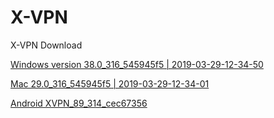 # X-VPN

X-VPN Download 

[Windows version 38.0_316_545945f5 | 2019-03-29-12-34-50](https://github-production-release-asset-2e65be.s3.amazonaws.com/178519130/64059d00-52f7-11e9-8c9f-c9c9ff812f7a?X-Amz-Algorithm=AWS4-HMAC-SHA256&X-Amz-Credential=AKIAIWNJYAX4CSVEH53A%2F20190330%2Fus-east-1%2Fs3%2Faws4_request&X-Amz-Date=20190330T062621Z&X-Amz-Expires=300&X-Amz-Signature=532dea698d6f98aae07c23f7cc837e8922bbd23c4ebf4f49c11a32b10e49d01c&X-Amz-SignedHeaders=host&actor_id=49087895&response-content-disposition=attachment%3B%20filename%3DWindows_X-VPN_Installer38.0_316_545945f5_2019-03-29-12-34-50.exe&response-content-type=application%2Foctet-stream)

[Mac 29.0_316_545945f5 | 2019-03-29-12-34-01 ](https://github-production-release-asset-2e65be.s3.amazonaws.com/178519130/24d74c00-52f7-11e9-8e60-f944fff0aece?X-Amz-Algorithm=AWS4-HMAC-SHA256&X-Amz-Credential=AKIAIWNJYAX4CSVEH53A%2F20190330%2Fus-east-1%2Fs3%2Faws4_request&X-Amz-Date=20190330T062413Z&X-Amz-Expires=300&X-Amz-Signature=50033e9e30532b5cc09b88c49fb3e1b502ceb64e9e096dd005621e3beaada452&X-Amz-SignedHeaders=host&actor_id=49087895&response-content-disposition=attachment%3B%20filename%3DMac_X-VPN_29.0_316_545945f5_2019-03-29-12-34-01.dmg&response-content-type=application%2Foctet-stream)

[Android XVPN_89_314_cec67356](https://github-production-release-asset-2e65be.s3.amazonaws.com/178519130/64059d00-52f7-11e9-8c9f-c9c9ff812f7a?X-Amz-Algorithm=AWS4-HMAC-SHA256&X-Amz-Credential=AKIAIWNJYAX4CSVEH53A%2F20190330%2Fus-east-1%2Fs3%2Faws4_request&X-Amz-Date=20190330T062523Z&X-Amz-Expires=300&X-Amz-Signature=adb365abac86eb6802be96888f7dda1fc6ef7f5e19236c700dc69f20fe717b60&X-Amz-SignedHeaders=host&actor_id=49087895&response-content-disposition=attachment%3B%20filename%3DAndroid_X-VPN_Installer38.0_316_545945f5_2019-03-29-12-34-50.exe&response-content-type=application%2Foctet-stream)

